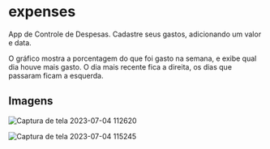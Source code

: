 # expenses

App de Controle de Despesas.
Cadastre seus gastos, adicionando um valor e data.

O gráfico mostra a porcentagem do que foi gasto na semana, e exibe qual dia houve mais gasto.
O dia mais recente fica a direita, os dias que passaram ficam a esquerda.

## Imagens

![Captura de tela 2023-07-04 112620](https://github.com/mabi00/expenses/assets/86784908/c566baf1-d19e-4d20-ba24-efe5219d43b0)

![Captura de tela 2023-07-04 115245](https://github.com/mabi00/expenses/assets/86784908/cd8573c7-1faf-4fe7-a9cb-09c165ebe617)
